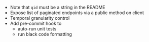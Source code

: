 - Note that `qid` must be a string in the README
- Expose list of paginated endpoints via a public method on client 
- Temporal granularity control 
- Add pre-commit hook to 
  - auto-run unit tests 
  - run black code formatting 